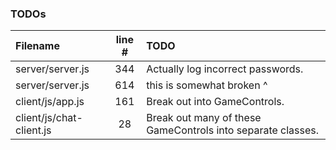 ### TODOs
| Filename | line # | TODO
|:------|:------:|:------
| server/server.js | 344 | Actually log incorrect passwords.
| server/server.js | 614 | this is somewhat broken ^
| client/js/app.js | 161 | Break out into GameControls.
| client/js/chat-client.js | 28 | Break out many of these GameControls into separate classes.